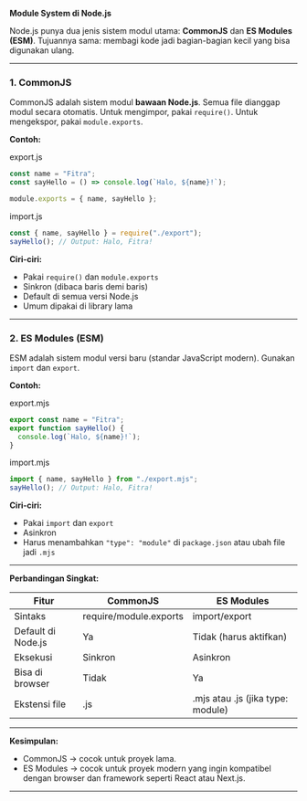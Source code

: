 **Module System di Node.js**

Node.js punya dua jenis sistem modul utama: **CommonJS** dan **ES Modules (ESM)**.
Tujuannya sama: membagi kode jadi bagian-bagian kecil yang bisa digunakan ulang.

---

### 1. CommonJS

CommonJS adalah sistem modul **bawaan Node.js**.
Semua file dianggap modul secara otomatis.
Untuk mengimpor, pakai `require()`.
Untuk mengekspor, pakai `module.exports`.

**Contoh:**

export.js

```js
const name = "Fitra";
const sayHello = () => console.log(`Halo, ${name}!`);

module.exports = { name, sayHello };
```

import.js

```js
const { name, sayHello } = require("./export");
sayHello(); // Output: Halo, Fitra!
```

**Ciri-ciri:**

- Pakai `require()` dan `module.exports`
- Sinkron (dibaca baris demi baris)
- Default di semua versi Node.js
- Umum dipakai di library lama

---

### 2. ES Modules (ESM)

ESM adalah sistem modul versi baru (standar JavaScript modern).
Gunakan `import` dan `export`.

**Contoh:**

export.mjs

```js
export const name = "Fitra";
export function sayHello() {
  console.log(`Halo, ${name}!`);
}
```

import.mjs

```js
import { name, sayHello } from "./export.mjs";
sayHello(); // Output: Halo, Fitra!
```

**Ciri-ciri:**

- Pakai `import` dan `export`
- Asinkron
- Harus menambahkan `"type": "module"` di `package.json` atau ubah file jadi `.mjs`

---

**Perbandingan Singkat:**

| Fitur              | CommonJS               | ES Modules                        |
| ------------------ | ---------------------- | --------------------------------- |
| Sintaks            | require/module.exports | import/export                     |
| Default di Node.js | Ya                     | Tidak (harus aktifkan)            |
| Eksekusi           | Sinkron                | Asinkron                          |
| Bisa di browser    | Tidak                  | Ya                                |
| Ekstensi file      | .js                    | .mjs atau .js (jika type: module) |

---

**Kesimpulan:**

- CommonJS → cocok untuk proyek lama.
- ES Modules → cocok untuk proyek modern yang ingin kompatibel dengan browser dan framework seperti React atau Next.js.

---

